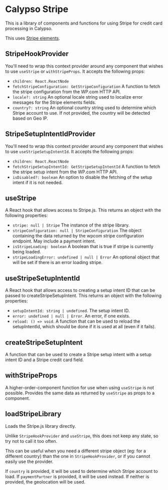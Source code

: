 # Calypso Stripe

This is a library of components and functions for using Stripe for credit card processing in Calypso.

This uses [Stripe elements](https://stripe.com/payments/elements).

## StripeHookProvider

You'll need to wrap this context provider around any component that wishes to use `useStripe` or `withStripeProps`. It accepts the following props:

- `children: React.ReactNode`
- `fetchStripeConfiguration: GetStripeConfiguration` A function to fetch the stripe configuration from the WP.com HTTP API.
- `locale?: string` An optional locale string used to localize error messages for the Stripe elements fields.
- `country?: string` An optional country string used to determine which Stripe account to use. If not provided, the country will be detected based on Geo IP.

## StripeSetupIntentIdProvider

You'll need to wrap this context provider around any component that wishes to use `useStripeSetupIntentId`. It accepts the following props:

- `children: React.ReactNode`
- `fetchStripeSetupIntentId: GetStripeSetupIntentId` A function to fetch the stripe setup intent from the WP.com HTTP API.
- `isDisabled?: boolean` An option to disable the fetching of the setup intent if it is not needed.

## useStripe

A React hook that allows access to Stripe.js. This returns an object with the following properties:

- `stripe: null | Stripe` The instance of the stripe library.
- `stripeConfiguration: null | StripeConfiguration` The object containing the data returned by the wpcom stripe configuration endpoint. May include a payment intent.
- `isStripeLoading: boolean` A boolean that is true if stripe is currently being loaded.
- `stripeLoadingError: undefined | null | Error` An optional object that will be set if there is an error loading stripe.

## useStripeSetupIntentId

A React hook that allows access to creating a setup intent ID that can be passed to createStripeSetupIntent. This returns an object with the following properties:

- `setupIntentId: string | undefined`. The setup intent ID.
- `error: undefined | null | Error`. An error, if one exists.
- `reload: () => void`. A function that can be used to reload the setupIntentId, which should be done if it is used at all (even if it fails).

## createStripeSetupIntent

A function that can be used to create a Stripe setup intent with a setup intent ID and a Stripe credit card field.

## withStripeProps

A higher-order-component function for use when using `useStripe` is not possible. Provides the same data as returned by `useStripe` as props to a component.

## loadStripeLibrary

Loads the Stripe.js library directly.

Unlike `StripeHookProvider` and `useStripe`, this does not keep any state, so try not to call it too often.

This can be useful when you need a different stripe object (eg: for a different country) than the one in `StripeHookProvider`, or if you cannot easily use the provider.

If `country` is provided, it will be used to determine which Stripe account to load. If `paymentPartner` is provided, it will be used instead. If neither is provided, the geolocation will be used.
